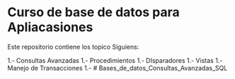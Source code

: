 # Curso de base de datos para Apliacasiones

Este repositorio contiene los topico Siguiens: 

1.- Consultas Avanzadas 
1.- Procedimientos
1.- DIsparadores
1.- Vistas
1.- Manejo de Transacciones
1.- # Bases_de_datos_Consultas_Avanzadas_SQL
